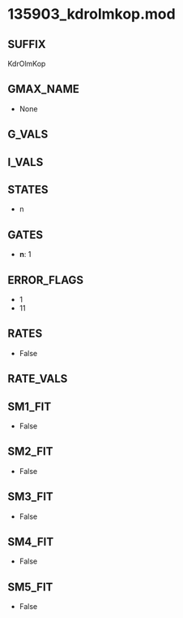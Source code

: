 # 135903_kdrolmkop.mod

## SUFFIX

KdrOlmKop

## GMAX_NAME

- None

## G_VALS


## I_VALS


## STATES

- n

## GATES

- **n**: 1

## ERROR_FLAGS

- 1
- 11

## RATES

- False

## RATE_VALS


## SM1_FIT

- False

## SM2_FIT

- False

## SM3_FIT

- False

## SM4_FIT

- False

## SM5_FIT

- False

